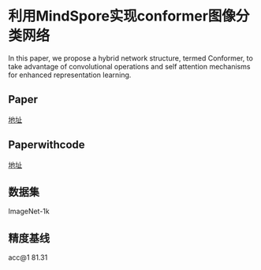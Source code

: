 # 利用MindSpore实现conformer图像分类网络
In this paper, we propose a hybrid network structure, termed Conformer, to take advantage of convolutional operations and self attention mechanisms for enhanced representation learning. 

## Paper
[地址](https://arxiv.org/pdf/2105.03889.pdf)

## Paperwithcode
[地址](https://github.com/pengzhiliang/Conformer)

## 数据集
ImageNet-1k

## 精度基线
acc@1 81.31
